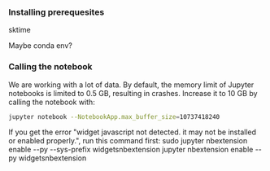 ### Installing prerequesites

sktime

Maybe conda env?


### Calling the notebook

We are working with a lot of data. By default, the memory limit of Jupyter notebooks is limited to 0.5 GB, resulting in crashes. Increase it to 10 GB by calling the notebook with:

```bash
jupyter notebook --NotebookApp.max_buffer_size=10737418240
```

If you get the error "widget javascript not detected. it may not be installed or enabled properly.", run this command first:
sudo jupyter nbextension enable --py --sys-prefix widgetsnbextension
jupyter nbextension enable --py widgetsnbextension

